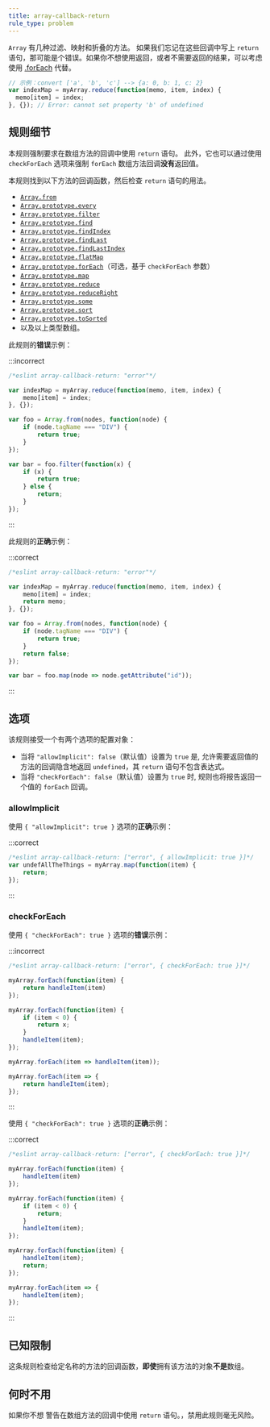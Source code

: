 ```yaml
---
title: array-callback-return
rule_type: problem
---
```


`Array` 有几种过滤、映射和折叠的方法。
如果我们忘记在这些回调中写上 `return` 语句，那可能是个错误。如果你不想使用返回，或者不需要返回的结果，可以考虑使用 [.forEach](https://developer.mozilla.org/en-US/docs/Web/JavaScript/Reference/Global_Objects/Array/forEach) 代替。

```js
// 示例：convert ['a', 'b', 'c'] --> {a: 0, b: 1, c: 2}
var indexMap = myArray.reduce(function(memo, item, index) {
  memo[item] = index;
}, {}); // Error: cannot set property 'b' of undefined
```

## 规则细节

本规则强制要求在数组方法的回调中使用 `return` 语句。
此外，它也可以通过使用 `checkForEach` 选项来强制 `forEach` 数组方法回调**没有**返回值。

本规则找到以下方法的回调函数，然后检查 `return` 语句的用法。

* [`Array.from`](https://www.ecma-international.org/ecma-262/6.0/#sec-array.from)
* [`Array.prototype.every`](https://www.ecma-international.org/ecma-262/6.0/#sec-array.prototype.every)
* [`Array.prototype.filter`](https://www.ecma-international.org/ecma-262/6.0/#sec-array.prototype.filter)
* [`Array.prototype.find`](https://www.ecma-international.org/ecma-262/6.0/#sec-array.prototype.find)
* [`Array.prototype.findIndex`](https://www.ecma-international.org/ecma-262/6.0/#sec-array.prototype.findindex)
* [`Array.prototype.findLast`](https://tc39.es/ecma262/#sec-array.prototype.findlast)
* [`Array.prototype.findLastIndex`](https://tc39.es/ecma262/#sec-array.prototype.findlastindex)
* [`Array.prototype.flatMap`](https://www.ecma-international.org/ecma-262/10.0/#sec-array.prototype.flatmap)
* [`Array.prototype.forEach`](https://www.ecma-international.org/ecma-262/6.0/#sec-array.prototype.foreach)（可选，基于 `checkForEach` 参数）
* [`Array.prototype.map`](https://www.ecma-international.org/ecma-262/6.0/#sec-array.prototype.map)
* [`Array.prototype.reduce`](https://www.ecma-international.org/ecma-262/6.0/#sec-array.prototype.reduce)
* [`Array.prototype.reduceRight`](https://www.ecma-international.org/ecma-262/6.0/#sec-array.prototype.reduceright)
* [`Array.prototype.some`](https://www.ecma-international.org/ecma-262/6.0/#sec-array.prototype.some)
* [`Array.prototype.sort`](https://www.ecma-international.org/ecma-262/6.0/#sec-array.prototype.sort)
* [`Array.prototype.toSorted`](https://tc39.es/ecma262/#sec-array.prototype.tosorted)
* 以及以上类型数组。

此规则的**错误**示例：

:::incorrect

```js
/*eslint array-callback-return: "error"*/

var indexMap = myArray.reduce(function(memo, item, index) {
    memo[item] = index;
}, {});

var foo = Array.from(nodes, function(node) {
    if (node.tagName === "DIV") {
        return true;
    }
});

var bar = foo.filter(function(x) {
    if (x) {
        return true;
    } else {
        return;
    }
});
```

:::

此规则的**正确**示例：

:::correct

```js
/*eslint array-callback-return: "error"*/

var indexMap = myArray.reduce(function(memo, item, index) {
    memo[item] = index;
    return memo;
}, {});

var foo = Array.from(nodes, function(node) {
    if (node.tagName === "DIV") {
        return true;
    }
    return false;
});

var bar = foo.map(node => node.getAttribute("id"));
```

:::

## 选项

该规则接受一个有两个选项的配置对象：

* 当将 `"allowImplicit": false`（默认值）设置为 `true` 是, 允许需要返回值的方法的回调隐含地返回 `undefined`，其 `return` 语句不包含表达式。
* 当将 `"checkForEach": false`（默认值）设置为 `true` 时, 规则也将报告返回一个值的 `forEach` 回调。

### allowImplicit

使用 `{ "allowImplicit": true }` 选项的**正确**示例：

:::correct

```js
/*eslint array-callback-return: ["error", { allowImplicit: true }]*/
var undefAllTheThings = myArray.map(function(item) {
    return;
});
```

:::

### checkForEach

使用 `{ "checkForEach": true }` 选项的**错误**示例：

:::incorrect

```js
/*eslint array-callback-return: ["error", { checkForEach: true }]*/

myArray.forEach(function(item) {
    return handleItem(item)
});

myArray.forEach(function(item) {
    if (item < 0) {
        return x;
    }
    handleItem(item);
});

myArray.forEach(item => handleItem(item));

myArray.forEach(item => {
    return handleItem(item);
});
```

:::

使用 `{ "checkForEach": true }` 选项的**正确**示例：

:::correct

```js
/*eslint array-callback-return: ["error", { checkForEach: true }]*/

myArray.forEach(function(item) {
    handleItem(item)
});

myArray.forEach(function(item) {
    if (item < 0) {
        return;
    }
    handleItem(item);
});

myArray.forEach(function(item) {
    handleItem(item);
    return;
});

myArray.forEach(item => {
    handleItem(item);
});
```

:::

## 已知限制

这条规则检查给定名称的方法的回调函数，**即使**拥有该方法的对象**不是**数组。

## 何时不用

如果你不想 警告在数组方法的回调中使用 `return` 语句。，禁用此规则毫无风险。
